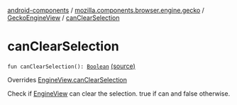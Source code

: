 [android-components](../../index.md) / [mozilla.components.browser.engine.gecko](../index.md) / [GeckoEngineView](index.md) / [canClearSelection](./can-clear-selection.md)

# canClearSelection

`fun canClearSelection(): `[`Boolean`](https://kotlinlang.org/api/latest/jvm/stdlib/kotlin/-boolean/index.html) [(source)](https://github.com/mozilla-mobile/android-components/blob/master/components/browser/engine-gecko-beta/src/main/java/mozilla/components/browser/engine/gecko/GeckoEngineView.kt#L165)

Overrides [EngineView.canClearSelection](../../mozilla.components.concept.engine/-engine-view/can-clear-selection.md)

Check if [EngineView](../../mozilla.components.concept.engine/-engine-view/index.md) can clear the selection.
true if can and false otherwise.

